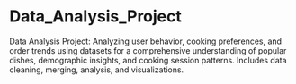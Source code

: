 # Data_Analysis_Project
Data Analysis Project: Analyzing user behavior, cooking preferences, and order trends using datasets for a comprehensive understanding of popular dishes, demographic insights, and cooking session patterns. Includes data cleaning, merging, analysis, and visualizations.
